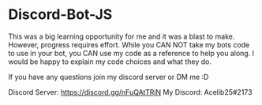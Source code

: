# Discord-Bot-JS

This was a big learning opportunity for me and it was a blast to make. 
However, progress requires effort. While you CAN NOT take my bots code to use in your bot, you CAN use my code as a reference to help you along. 
I would be happy to explain my code choices and what they do.

If you have any questions join my discord server or DM me :D

Discord Server: https://discord.gg/nFuQAtTRjN
My Discord: Acelib25#2173
